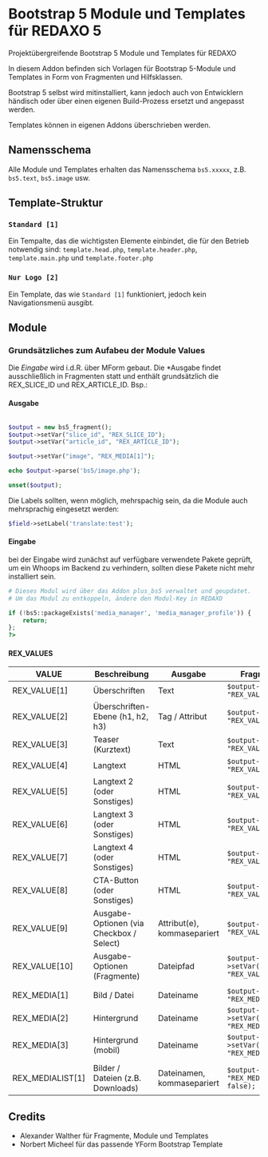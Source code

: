 # Bootstrap 5 Module und Templates für REDAXO 5

Projektübergreifende Bootstrap 5 Module und Templates für REDAXO

In diesem Addon befinden sich Vorlagen für Bootstrap 5-Module und Templates in Form von Fragmenten und Hilfsklassen.

Bootstrap 5 selbst wird mitinstalliert, kann jedoch auch von Entwicklern händisch oder über einen eigenen Build-Prozess ersetzt und angepasst werden.

Templates können in eigenen Addons überschrieben werden.

## Namensschema

Alle Module und Templates erhalten das Namensschema `bs5.xxxxx`, z.B. `bs5.text`, `bs5.image` usw.

## Template-Struktur

### `Standard [1]`

Ein Tempalte, das die wichtigsten Elemente einbindet, die für den Betrieb notwendig sind:
`template.head.php`, `template.header.php`, `template.main.php` und `template.footer.php`

### `Nur Logo [2]`

Ein Template, das wie `Standard [1]` funktioniert, jedoch kein Navigationsmenü ausgibt.

## Module

### Grundsätzliches zum Aufabeu der Module Values

Die *Eingabe* wird i.d.R. über MForm gebaut. Die *Ausgabe findet ausschließlich in Fragmenten statt und enthält grundsätzlich die REX_SLICE_ID und REX_ARTICLE_ID. Bsp.:

#### Ausgabe 
```php

$output = new bs5_fragment();
$output->setVar("slice_id", "REX_SLICE_ID");
$output->setVar("article_id", "REX_ARTICLE_ID");

$output->setVar("image", "REX_MEDIA[1]");

echo $output->parse('bs5/image.php');

unset($output);
``` 

Die Labels sollten, wenn möglich, mehrspachig sein, da die Module auch mehrsprachig eingesetzt werden:

```php
$field->setLabel('translate:test');
```

#### Eingabe

bei der Eingabe wird zunächst auf verfügbare verwendete Pakete geprüft, um ein Whoops im Backend zu verhindern, sollten diese Pakete nicht mehr installiert sein.

```php
# Dieses Modul wird über das Addon plus_bs5 verwaltet und geupdatet.
# Um das Modul zu entkoppeln, ändere den Modul-Key in REDAXO

if (!bs5::packageExists('media_manager', 'media_manager_profile')) {
    return;
};
?>
```

#### REX_VALUES

| VALUE            | Beschreibung                             | Ausgabe                     | Fragment / Ausgabe                                           |
|------------------|------------------------------------------|-----------------------------|--------------------------------------------------------------|
| REX_VALUE[1]     | Überschriften                            | Text                        | `$output->setVar("title", "REX_VALUE[1]", false);`           |
| REX_VALUE[2]     | Überschriften-Ebene (h1, h2, h3)         | Tag / Attribut              | `$output->setVar("level", "REX_VALUE[2]", false);`           |
| REX_VALUE[3]     | Teaser (Kurztext)                        | Text                        | `$output->setVar("teaser", "REX_VALUE[1]", false);`          |
| REX_VALUE[4]     | Langtext                                 | HTML                        | `$output->setVar("text", "REX_VALUE[1]", false);`            |
| REX_VALUE[5]     | Langtext 2 (oder Sonstiges)              | HTML                        | `$output->setVar("text2", "REX_VALUE[1]", false);`           |
| REX_VALUE[6]     | Langtext 3 (oder Sonstiges)              | HTML                        | `$output->setVar("text3", "REX_VALUE[1]", false);`           |
| REX_VALUE[7]     | Langtext 4 (oder Sonstiges)              | HTML                        | `$output->setVar("text4", "REX_VALUE[1]", false);`           |
| REX_VALUE[8]     | CTA-Button (oder Sonstiges)              | HTML                        | `$output->setVar("cta", "REX_VALUE[1]", false);`             |
| REX_VALUE[9]     | Ausgabe-Optionen (via Checkbox / Select) | Attribut(e), kommasepariert | `$output->setVar("options", "REX_VALUE[1]", false);`         |
| REX_VALUE[10]    | Ausgabe-Optionen (Fragmente)             | Dateipfad                   | `$output->setVar("frag,emt", "REX_VALUE[1]", false);`        |
|                  |                                          |                             |                                                              |
| REX_MEDIA[1]     | Bild / Datei                             | Dateiname                   | `$output->setVar("image", "REX_MEDIA[1]", false);`           |
| REX_MEDIA[2]     | Hintergrund                              | Dateiname                   | `$output->setVar("bg_image", "REX_MEDIA[1]", false);`        |
| REX_MEDIA[3]     | Hintergrund (mobil)                      | Dateiname                   | `$output->setVar("bg_image_mobile", "REX_MEDIA[1]", false);` |
|                  |                                          |                             |                                                              |
| REX_MEDIALIST[1] | Bilder / Dateien (z.B. Downloads)        | Dateinamen, kommasepariert  | `$output->setVar("images", "REX_MEDIALIST[1]", false);`      |

## Credits

* Alexander Walther für Fragmente, Module und Templates
* Norbert Micheel für das passende YForm Bootstrap Template
